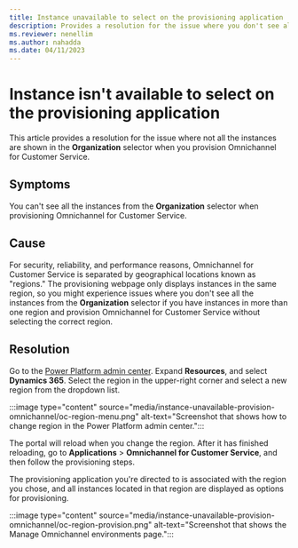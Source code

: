 ```yaml
---
title: Instance unavailable to select on the provisioning application
description: Provides a resolution for the issue where you don't see all the instances in the Organization selector when provisioning Omnichannel for Customer Service.
ms.reviewer: nenellim
ms.author: nahadda
ms.date: 04/11/2023
---
```

# Instance isn't available to select on the provisioning application

This article provides a resolution for the issue where not all the instances are shown in the **Organization** selector when you provision Omnichannel for Customer Service.

## Symptoms

You can't see all the instances from the **Organization** selector when provisioning Omnichannel for Customer Service.

## Cause

For security, reliability, and performance reasons, Omnichannel for Customer Service is separated by geographical locations known as "regions." The provisioning webpage only displays instances in the same region, so you might experience issues where you don't see all the instances from the **Organization** selector if you have instances in more than one region and provision Omnichannel for Customer Service without selecting the correct region.

## Resolution

Go to the [Power Platform admin center](https://admin.powerplatform.microsoft.com/). Expand **Resources**, and select **Dynamics 365**. Select the region in the upper-right corner and select a new region from the dropdown list.

:::image type="content" source="media/instance-unavailable-provision-omnichannel/oc-region-menu.png" alt-text="Screenshot that shows how to change region in the Power Platform admin center.":::

The portal will reload when you change the region. After it has finished reloading, go to **Applications** > **Omnichannel for Customer Service**, and then follow the provisioning steps.

The provisioning application you're directed to is associated with the region you chose, and all instances located in that region are displayed as options for provisioning.

:::image type="content" source="media/instance-unavailable-provision-omnichannel/oc-region-provision.png" alt-text="Screenshot that shows the Manage Omnichannel environments page.":::
